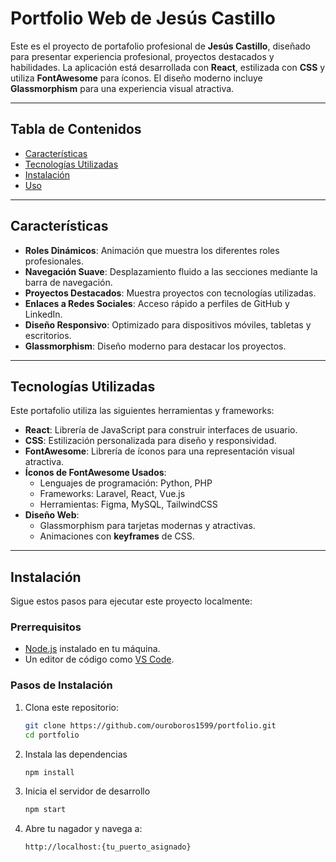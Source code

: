 # Portfolio Web de Jesús Castillo

Este es el proyecto de portafolio profesional de **Jesús Castillo**, diseñado para presentar experiencia profesional, proyectos destacados y habilidades. La aplicación está desarrollada con **React**, estilizada con **CSS** y utiliza **FontAwesome** para íconos. El diseño moderno incluye **Glassmorphism** para una experiencia visual atractiva.

---

## Tabla de Contenidos

- [Características](#características)
- [Tecnologías Utilizadas](#tecnologías-utilizadas)
- [Instalación](#instalación)
- [Uso](#uso)


---

## Características

- **Roles Dinámicos**: Animación que muestra los diferentes roles profesionales.
- **Navegación Suave**: Desplazamiento fluido a las secciones mediante la barra de navegación.
- **Proyectos Destacados**: Muestra proyectos con tecnologías utilizadas.
- **Enlaces a Redes Sociales**: Acceso rápido a perfiles de GitHub y LinkedIn.
- **Diseño Responsivo**: Optimizado para dispositivos móviles, tabletas y escritorios.
- **Glassmorphism**: Diseño moderno para destacar los proyectos.

---

## Tecnologías Utilizadas

Este portafolio utiliza las siguientes herramientas y frameworks:

- **React**: Librería de JavaScript para construir interfaces de usuario.
- **CSS**: Estilización personalizada para diseño y responsividad.
- **FontAwesome**: Librería de íconos para una representación visual atractiva.
- **Íconos de FontAwesome Usados**:
  - Lenguajes de programación: Python, PHP
  - Frameworks: Laravel, React, Vue.js
  - Herramientas: Figma, MySQL, TailwindCSS
- **Diseño Web**:
  - Glassmorphism para tarjetas modernas y atractivas.
  - Animaciones con **keyframes** de CSS.

---

## Instalación

Sigue estos pasos para ejecutar este proyecto localmente:

### Prerrequisitos

- [Node.js](https://nodejs.org/) instalado en tu máquina.
- Un editor de código como [VS Code](https://code.visualstudio.com/).

### Pasos de Instalación

1. Clona este repositorio:
   ```bash
   git clone https://github.com/ouroboros1599/portfolio.git
   cd portfolio
2. Instala las dependencias
   ```bash
   npm install
4. Inicia el servidor de desarrollo
   ```bash
   npm start 
6. Abre tu nagador y navega a:
   ```bash
   http://localhost:{tu_puerto_asignado}
